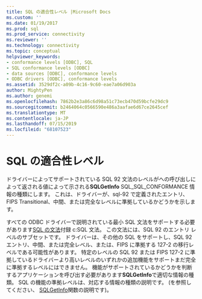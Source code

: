 ```yaml
---
title: SQL の適合性レベル |Microsoft Docs
ms.custom: ''
ms.date: 01/19/2017
ms.prod: sql
ms.prod_service: connectivity
ms.reviewer: ''
ms.technology: connectivity
ms.topic: conceptual
helpviewer_keywords:
- conformance levels [ODBC], SQL
- SQL conformance levels [ODBC]
- data sources [ODBC], conformance levels
- ODBC drivers [ODBC], conformance levels
ms.assetid: 3529df2c-a09b-4c16-9c60-eae7a06d903a
author: MightyPen
ms.author: genemi
ms.openlocfilehash: 7862b2e3a86c6d98a51c73ecb470d59bcfe29dc9
ms.sourcegitcommit: b2464064c0566590e486a3aafae6d67ce2645cef
ms.translationtype: MT
ms.contentlocale: ja-JP
ms.lasthandoff: 07/15/2019
ms.locfileid: "68107523"
---
```

# <a name="sql-conformance-levels"></a>SQL の適合性レベル
ドライバーによってサポートされている SQL 92 文法のレベルがへの呼び出しによって返される値によって示される**SQLGetInfo** SQL_SQL_CONFORMANCE 情報の種類にします。 これは、ドライバーが、sql-92 で定義されたエントリ、FIPS Transitional、中間、または完全なレベルに準拠しているかどうかを示します。  
  
 すべての ODBC ドライバーで説明されている最小 SQL 文法をサポートする必要があります[SQL の文法](../../../odbc/reference/appendixes/sql-minimum-grammar.md)付録 c:SQL 文法。 この文法には、SQL 92 のエントリ レベルのサブセットです。 ドライバーは、その他の SQL をサポートし、SQL 92 エントリ、中間、または完全レベル、または、FIPS に準拠する 127-2 の移行レベルである可能性があります。 特定のレベルの SQL 92 または FIPS 127-2 に準拠しているドライバーより高いレベルのいずれかの追加機能をサポートまだ完全に準拠するレベルにはできません。 機能がサポートされているかどうかを判断するアプリケーションを呼び出す必要があります**SQLGetInfo**で適切な情報の種類。 SQL の機能の準拠レベルは、対応する情報の種類の説明です。 (を参照してください、 [SQLGetInfo](../../../odbc/reference/syntax/sqlgetinfo-function.md)関数の説明です)。
